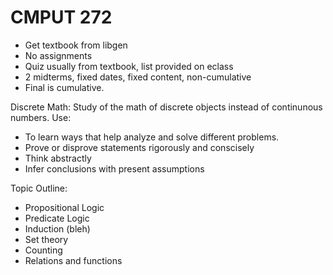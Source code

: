# CMPUT 272

- Get textbook from libgen
- No assignments
- Quiz usually from textbook, list provided on eclass
- 2 midterms, fixed dates, fixed content, non-cumulative
- Final is cumulative.

Discrete Math: Study of the math of discrete objects instead of continunous numbers.
Use:

- To learn ways that help analyze and solve different problems.
- Prove or disprove statements rigorously and conscisely
- Think abstractly
- Infer conclusions with present assumptions

Topic Outline:

- Propositional Logic
- Predicate Logic
- Induction (bleh)
- Set theory
- Counting
- Relations and functions
